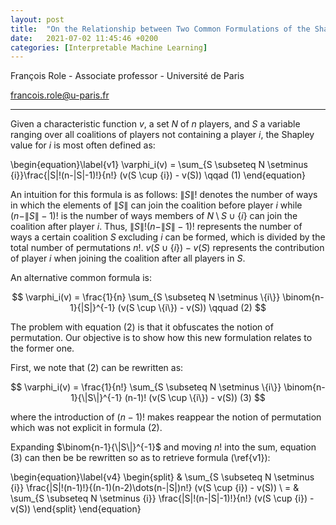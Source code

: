 ```yaml
---
layout: post
title:  "On the Relationship between Two Common Formulations of the Shapley Value"
date:   2021-07-02 11:45:46 +0200
categories: [Interpretable Machine Learning]
---
```


François Role - Associate professor - Université de Paris

<francois.role@u-paris.fr>


---


Given a characteristic function $v$, a set $N$ of $n$ players, and $S$ a variable ranging over all coalitions of players not containing a player $i$, the Shapley value for $i$ is most often defined as:

\begin{equation}\label{v1}
\varphi_i(v) = \sum_{S \subseteq N \setminus \{i\}}\frac{|S|!(n-|S|-1)!}{n!} (v(S \cup \{i\}) - v(S)) \qqad (1)
\end{equation}



An intuition for this formula is as follows:  $\|S\|!$ denotes the number of ways in which the elements of $\|S\|$ can join the coalition before player $i$ while $(n-\|S\|-1)!$ is the number of ways members of $N \setminus S \cup \{i\}$ can join the coalition after player $i$. Thus, $\|S\|!(n-\|S\|-1)!$ represents the number of ways a certain coalition $S$ excluding $i$ can be formed, which is divided by the total number of permutations $n!$. $v(S \cup \{i\}) - v(S)$ represents the contribution of player $i$ when joining the coalition after all players in $S$.

An alternative common formula is:


$$
\varphi_i(v) = \frac{1}{n} \sum_{S \subseteq N \setminus \{i\}} \binom{n-1}{|S|}^{-1}  (v(S \cup \{i\}) - v(S)) \qquad (2)
$$



The problem with equation (2) is that it obfuscates the notion of permutation. Our objective is to show how this new formulation relates to the former one.

First, we note that (2) can be rewritten as:

$$
\varphi_i(v) = \frac{1}{n!} \sum_{S \subseteq N \setminus \{i\}} \binom{n-1}{\|S\|}^{-1} (n-1)! (v(S \cup \{i\}) - v(S)) (3) 
$$

where the introduction of $(n-1)!$ makes reappear the notion of permutation which was not explicit in formula (2).


Expanding $\binom{n-1}{\|S\|}^{-1}$ and moving $n!$ into the sum, equation (3) can then be be rewritten so as to retrieve formula (\ref{v1}):


\begin{equation}\label{v4}
\begin{split}
  &  \sum_{S \subseteq N \setminus \{i\}} \frac{|S|!(n-1)!}{(n-1)(n-2)\dots(n-|S|)n!} (v(S \cup \{i\}) - v(S)) \\
 = & \sum_{S \subseteq N \setminus \{i\}} \frac{|S|!(n-|S|-1)!}{n!} (v(S \cup \{i\}) - v(S))
\end{split}
\end{equation}



